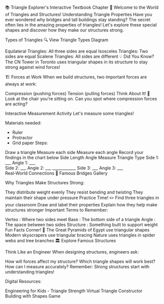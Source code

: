 📚 Triangle Explorer's Interactive Textbook Chapter
🔺 Welcome to the World of Triangles and Structures!
Understanding Triangle Properties
Have you ever wondered why bridges and tall buildings stay standing? The secret often lies in the amazing properties of triangles! Let's explore these special shapes and discover how they make our structures strong.

Types of Triangles 🔍 View Triangle Types Diagram

Equilateral Triangles: All three sides are equal
Isosceles Triangles: Two sides are equal
Scalene Triangles: All sides are different
💡 Did You Know? The CN Tower in Toronto uses triangular shapes in its structure to stay strong against wind forces!

🏗️ Forces at Work
When we build structures, two important forces are always at work:

Compression (pushing forces)
Tension (pulling forces)
Think About It! 🤔 Look at the chair you're sitting on. Can you spot where compression forces are acting?

Interactive Measurement Activity
Let's measure some triangles!

Materials needed:
- Ruler
- Protractor
- Grid paper
Steps:

Draw a triangle
Measure each side
Measure each angle
Record your findings in the chart below
Side Length	Angle Measure	Triangle Type
Side 1: ___	Angle 1: ___	
Side 2: ___	Angle 2: ___	____________
Side 3: ___	Angle 3: ___	
Real-World Connections
🌉 Famous Bridges Gallery

Why Triangles Make Structures Strong:

They distribute weight evenly
They resist bending and twisting
They maintain their shape under pressure
Practice Time! ✏️
Find three triangles in your classroom
Draw and label their properties
Explain how they help make structures stronger
Important Terms to Remember:

Vertex
: Where two sides meet
Base
: The bottom side of a triangle
Angle
: The space between two sides
Structure
: Something built to support weight
Fun Facts Corner! 🌟
The Great Pyramids of Egypt use triangular shapes
Modern skyscrapers use triangular bracing
Nature uses triangles in spider webs and tree branches
🏛️ Explore Famous Structures

Think Like an Engineer
When designing structures, engineers ask:

How will forces affect my structure?
Which triangle shapes will work best?
How can I measure accurately?
Remember: Strong structures start with understanding triangles!

Digital Resources:

Engineering for Kids - Triangle Strength
Virtual Triangle Constructor
Building with Shapes Game
